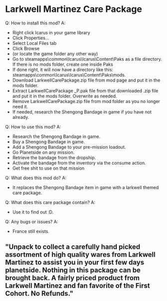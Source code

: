 # Larkwell Martinez Care Package

Q: How to install this mod?
A:
- Right click Icarus in your game library
- Click Properties...
- Select Local Files tab
- Click Browse
- (or locate the game folder any other way)
- Go to steamapps\common\Icarus\Icarus\Content\Paks as a file directory. If there is no mods folder, create one inside Paks
- If done right, it will now have a directory like this: steamapps\common\Icarus\Icarus\Content\Paks\mods.
- Download LarkwellCarePackage.zip file from mod page and put it in the mods folder.
- Extract LarkwellCarePackage _P.pak file from that downloaded .zip file and put it in the mods folder. Overwrite as needed.
- Remove LarkwellCarePackage.zip file from mod folder as you no longer need it.
- If needed, research the Shengong Bandage in game if you have not already.

Q: How to use this mod?
A:
- Research the Shengong Bandage in game.
- Buy a Shengong Bandage in game.
- Add a Shengong Bandage to your pre-mission loadout.
- Go Planetside on any mission.
- Retrieve the bandage from the dropship.
- Activate the bandage from the inventory via the consume action.
- Get free shit to use on that mission

Q: What does this mod do?
A:
- It replaces the Shengong Bandage item in game with a larkwell themed care package.

Q: What does this care package contain?
A:
- Use it to find out :D.

Q: Any bugs or issues?
A:
- France still exists.

## "Unpack to collect a carefully hand picked assortment of high quality wares from Larkwell Martinez to assist you in your first few days planetside. Nothing in this package can be brought back. A fairly priced product from Larkwell Martinez and fan favorite of the First Cohort. No Refunds."
